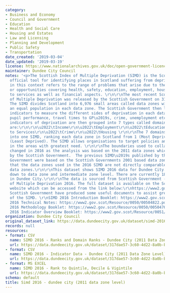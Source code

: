 ```yaml
---
category:
- Business and Economy
- Council and Government
- Education
- Health and Social Care
- Housing and Estates
- Law and Licensing
- Planning and Development
- Public Safety
- Transportation
date_created: '2019-03-04'
date_updated: '2019-03-19'
license: https://www.nationalarchives.gov.uk/doc/open-government-licence/version/3/
maintainer: Dundee City Council
notes: '<p>The Scottish Index of Multiple Deprivation (SIMD) is the Scottish Government\u2019s
  official tool for identifying places in Scotland suffering from deprivation. Deprivation
  in this context refers to the range of problems that arise due to the lack of resources
  or opportunities covering health, safety, education, employment, housing and access
  to services as well as financial aspects. \r\n\r\nThe most recent Scottish Index
  of Multiple Deprivation was released by the Scottish Government on 31st August 2016.
  The SIMD divides Scotland into 6,976 small areas called data zones with roughly
  an equal population in each data zone. The Scottish Government then look at the
  indicators to measure the different sides of deprivation in each data zone including
  pupil performance, travel times to GP\u2019s, crime, unemployment etc. These 38
  indicators of deprivation are then grouped into 7 types called domains. These domains
  are:\r\n\r\n\u2022\tIncome\r\n\u2022\tEmployment\r\n\u2022\tEducation\r\n\u2022\tHealth\r\n\u2022\tAccess
  to Services\r\n\u2022\tCrime\r\n\u2022\tHousing \r\n\r\nThe 7 domains are combined
  into one SIMD, ranking each data zone in Scotland from 1 (Most Deprived) to 6,976
  (Least Deprived). The SIMD allows organisations to target policies and place resources
  in the areas with greatest need. \r\n\r\nThe boundaries used to collate the SIMD
  changed in 2016 as the analysis was based on the 2011 data zones which were produced
  by the Scottish Government.  The previous SIMD\u2019s published by the Scottish
  Government were based on the Scottish Governments 2001 based data zones. This means
  that the data zones used in the 2016 SIMD are not directly comparable with previous
  data zones.\r\n\r\nThis dataset shows SIMD 2016 data for Dundee City. This is broken
  down to data zone and intermediate zone level. There are currently 188 data zones
  in Dundee City.\r\n\r\nThe data is sourced from Scottish Government - Scottish Index
  of Multiple Deprivation 2016. The full dataset is available on the Scottish Government
  website which can be accessed from the link below:\r\nhttps://www2.gov.scot/Topics/Statistics/SIMD\r\n\r\nThe
  Scottish Government have produced some useful documents to assist greater understanding
  of the SIMD. \r\nSIMD 2016 Introduction Booklet: https://www2.gov.scot/Resource/0050/00504809.pdf\r\n\r\nSIMD
  2016 Technical Notes: https://www2.gov.scot/Resource/0050/00504822.pdf\r\n\r\nSIMD
  2016 Methodology Booklet: https://www2.gov.scot/Resource/0050/00504766.pdf\r\n\r\nSIMD
  2016 Indicator Overview Booklet: https://www2.gov.scot/Resource/0051/00510862.pdf\r\n\r\n\r\n</p>'
organization: Dundee City Council
original_dataset_link: https://data.dundeecity.gov.uk/dataset/simd-2016-dundee-city-2011-data-zone-level
records: null
resources:
- format: CSV
  name: SIMD 2016 - Ranks and Domain Ranks - Dundee City (2011 Data Zone Level)
  url: https://data.dundeecity.gov.uk/dataset/317dae57-3c60-4d22-8a0b-b72a9efd2b74/resource/1605d704-e6f5-4a56-82a9-90edd1d9174d/download/simd2016_domain.csv
- format: CSV
  name: SIMD 2016 - Indicator Data - Dundee City (2011 Data Zone Level)
  url: https://data.dundeecity.gov.uk/dataset/317dae57-3c60-4d22-8a0b-b72a9efd2b74/resource/64086498-babd-46f1-a600-b6788ff89d7b/download/simd_2016_indicator_data.csv
- format: MS EXCEL
  name: SIMD 2016 - Rank to Quintile, Decile & Vigintile
  url: https://data.dundeecity.gov.uk/dataset/317dae57-3c60-4d22-8a0b-b72a9efd2b74/resource/46ad9097-50d6-4064-bc3e-526527aac8d5/download/simd2016_ranks_information.xlsx
schema: default
title: Simd 2016 - dundee city (2011 data zone level)
---
```

